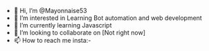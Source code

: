 - 👋 Hi, I’m @Mayonnaise53
- 👀 I’m interested in Learning Bot automation and web development 
- 🌱 I’m currently learning Javascript 
- 💞️ I’m looking to collaborate on [Not right now]
- 📫 How to reach me insta:-

<!---
Mayonnaise53/Mayonnaise53 is a ✨ special ✨ repository because its `README.md` (this file) appears on your GitHub profile.
You can click the Preview link to take a look at your changes.
--->
